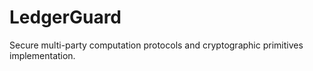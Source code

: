 # LedgerGuard
Secure multi-party computation protocols and cryptographic primitives implementation.

